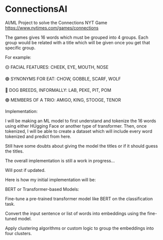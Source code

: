 # ConnectionsAI
AI/ML Project to solve the Connections NYT Game
https://www.nytimes.com/games/connections

The games gives 16 words which must be grouped into 4 groups.
Each group would be related with a title which will be given once you get
that specific group.

For example:

🟡 FACIAL FEATURES: CHEEK, EYE, MOUTH, NOSE

🟢 SYNONYMS FOR EAT: CHOW, GOBBLE, SCARF, WOLF

🔵 DOG BREEDS, INFORMALLY: LAB, PEKE, PIT, POM

🟣 MEMBERS OF A TRIO: AMIGO, KING, STOOGE, TENOR

Implementation:

I will be making an ML model to first understand and tokenize the 16 words using either HUgging Face or another type of transformer.
Then, once tokenized, I will be able to create a dataset which will include every word tokenized and predict from here.

Still have some doubts about giving the model the titles or if it should guess the titles.

The overall implementation is still a work in progress...

Will post if updated.

Here is how my initial implementation will be:

BERT or Transformer-based Models:

Fine-tune a pre-trained transformer model like BERT on the classification task.

Convert the input sentence or list of words into embeddings using the fine-tuned model.

Apply clustering algorithms or custom logic to group the embeddings into four clusters.
